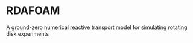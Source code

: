 # RDAFOAM
A ground-zero numerical reactive transport model for simulating rotating disk experiments
